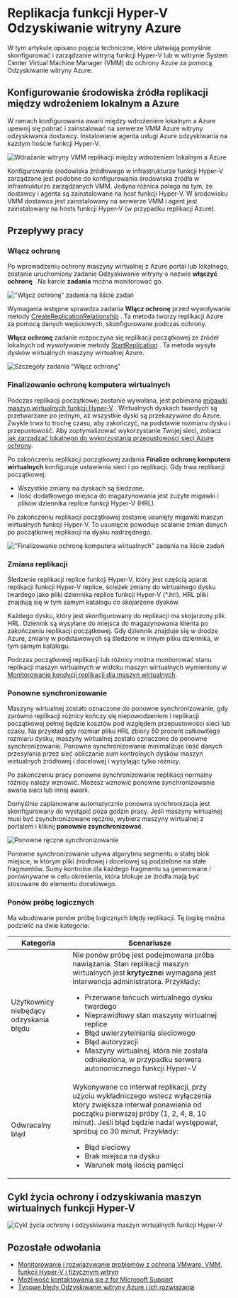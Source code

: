 <properties
    pageTitle="Replikacja funkcji Hyper-V Odzyskiwanie witryny Azure | Microsoft Azure"
    description="Aby zrozumieć pojęcia techniczne, które ułatwiają pomyślnie instalowanie, konfigurowanie i zarządzanie Odzyskiwanie witryny Azure za pomocą w tym artykule."
    services="site-recovery"
    documentationCenter=""
    authors="Rajani-Janaki-Ram"
    manager="mkjain"
    editor=""/>

<tags
    ms.service="site-recovery"
    ms.devlang="na"
    ms.topic="article"
    ms.tgt_pltfrm="na"
    ms.workload="storage-backup-recovery"
    ms.date="09/12/2016"
    ms.author="rajanaki"/>  


# <a name="hyper-v-replication-with-azure-site-recovery"></a>Replikacja funkcji Hyper-V Odzyskiwanie witryny Azure

W tym artykule opisano pojęcia techniczne, które ułatwiają pomyślnie skonfigurować i zarządzanie witryną funkcji Hyper-V lub w witrynie System Center Virtual Machine Manager (VMM) do ochrony Azure za pomocą Odzyskiwanie witryny Azure.

## <a name="setting-up-the-source-environment-for-replication-between-on-premises-and-azure"></a>Konfigurowanie środowiska źródła replikacji między wdrożeniem lokalnym a Azure

W ramach konfigurowania awarii między wdrożeniem lokalnym a Azure upewnij się pobrać i zainstalować na serwerze VMM Azure witryny odzyskiwania dostawcy. Instalowanie agenta usługi Azure odzyskiwania na każdym hoście funkcji Hyper-V.

![Wdrażanie witryny VMM replikacji między wdrożeniem lokalnym a Azure](media/site-recovery-understanding-site-to-azure-protection/image00.png)

Konfigurowania środowiska źródłowego w infrastrukturze funkcji Hyper-V zarządzane jest podobne do konfigurowania środowiska źródła w infrastrukturze zarządzanych VMM. Jedyna różnica polega na tym, że dostawcy i agenta są zainstalowane na host funkcji Hyper-V. W środowisku VMM dostawca jest zainstalowany na serwerze VMM i agent jest zainstalowany na hosts funkcji Hyper-V (w przypadku replikacji Azure).

## <a name="workflows"></a>Przepływy pracy

### <a name="enable-protection"></a>Włącz ochronę
Po wprowadzeniu ochrony maszyny wirtualnej z Azure portal lub lokalnego, zostanie uruchomiony zadanie Odzyskiwanie witryny o nazwie **włączyć ochronę** . Na karcie **zadania** można monitorować go.

!["Włącz ochronę" zadania na liście zadań](media/site-recovery-understanding-site-to-azure-protection/image001.PNG)

Wymagania wstępne sprawdza zadania **Włącz ochronę** przed wywoływanie metody [CreateReplicationRelationship](https://msdn.microsoft.com/library/hh850036.aspx) . Ta metoda tworzy replikacji Azure za pomocą danych wejściowych, skonfigurowane podczas ochrony.

**Włącz ochronę** zadanie rozpoczyna się replikacji początkowej ze źródeł lokalnych od wywoływanie metody [StartReplication](https://msdn.microsoft.com/library/hh850303.aspx) . Ta metoda wysyła dysków wirtualnych maszyny wirtualnej Azure.

![Szczegóły zadania "Włącz ochronę"](media/site-recovery-understanding-site-to-azure-protection/IMAGE002.PNG)

### <a name="finalize-protection-on-the-virtual-machine"></a>Finalizowanie ochronę komputera wirtualnych
Podczas replikacji początkowej zostanie wywołana, jest pobierana [migawki maszyn wirtualnych funkcji Hyper-V](https://technet.microsoft.com/library/dd560637.aspx) . Wirtualnych dyskach twardych są przetwarzane po jednym, aż wszystkie dyski są przekazywane do Azure. Zwykle trwa to trochę czasu, aby zakończyć, na podstawie rozmiaru dysku i przepustowość. Aby zoptymalizować wykorzystanie Twojej sieci, zobacz [jak zarządzać lokalnego do wykorzystania przepustowości sieci Azure ochrony](https://support.microsoft.com/kb/3056159).

Po zakończeniu replikacji początkowej zadania **Finalize ochronę komputera wirtualnych** konfiguruje ustawienia sieci i po replikacji. Gdy trwa replikacji początkowej:

- Wszystkie zmiany na dyskach są śledzone. 
- Ilość dodatkowego miejsca do magazynowania jest zużyte migawki i plików dziennika replice funkcji Hyper-V (HRL).

Po zakończeniu replikacji początkowej zostanie usunięty migawki maszyn wirtualnych funkcji Hyper-V. To usunięcie powoduje scalanie zmian danych po początkowej replikacji na dysku nadrzędnego.

!["Finalizowanie ochronę komputera wirtualnych" zadania na liście zadań](media/site-recovery-understanding-site-to-azure-protection/image03.png)

### <a name="delta-replication"></a>Zmiana replikacji
Śledzenie replikacji replice funkcji Hyper-V, który jest częścią aparat replikacji funkcji Hyper-V replice, ścieżek zmiany do wirtualnego dysku twardego jako pliki dziennika replice funkcji Hyper-V (*.hrl). HRL pliki znajdują się w tym samym katalogu co skojarzone dysków.

Każdego dysku, który jest skonfigurowany do replikacji ma skojarzony plik HRL. Dziennik są wysyłane do miejsca do magazynowania klienta po zakończeniu replikacji początkowej. Gdy dziennik znajduje się w drodze Azure, zmiany w podstawowych są śledzone w innym pliku dziennika, w tym samym katalogu.

Podczas początkowej replikacji lub różnicy można monitorować stanu replikacji maszyn wirtualnych w widoku maszyn wirtualnych wymieniony w [Monitorowanie kondycji replikacji dla maszyn wirtualnych](./site-recovery-monitoring-and-troubleshooting.md#monitor-replication-health-for-virtual-machine).  

### <a name="resynchronization"></a>Ponowne synchronizowanie
Maszyny wirtualnej zostało oznaczone do ponowne synchronizowanie, gdy zarówno replikacji różnicy kończy się niepowodzeniem i replikacji początkowej pełnej będzie kosztów pod względem przepustowości sieci lub czasu. Na przykład gdy rozmiar pliku HRL zbiory 50 procent całkowitego rozmiaru dysku, maszyny wirtualnej zostało oznaczone do ponowne synchronizowanie. Ponowne synchronizowanie minimalizuje ilość danych przesyłania przez sieć obliczanie sum kontrolnych dysków maszyn wirtualnych źródłowej i docelowej i wysyłając tylko różnicy.

Po zakończeniu pracy ponowne synchronizowanie replikacji normalny różnicy należy wznowić. Możesz wznowić ponowne synchronizowanie awaria sieci lub innej awarii.

Domyślnie zaplanowane automatycznie ponowna synchronizacja jest skonfigurowany do wystąpić poza godzin pracy. Jeśli maszyny wirtualnej musi być zsynchronizowane ręcznie, wybierz maszyny wirtualnej z portalem i kliknij **ponownie zsynchronizować**.

![Ponowne ręczne synchronizowanie](media/site-recovery-understanding-site-to-azure-protection/image04.png)

Ponowne synchronizowanie używa algorytmu segmentu o stałej blok miejsce, w którym pliki źródłowej i docelowej są podzielone na stałe fragmentów. Sumy kontrolne dla każdego fragmentu są generowane i porównywane w celu określenia, która blokuje ze źródła mają być stosowane do elementu docelowego.

### <a name="retry-logic"></a>Ponów próbę logicznych
Ma wbudowane ponów próbę logicznych błędy replikacji. Tę logikę można podzielić na dwie kategorie:

| Kategoria                  | Scenariusze                                    |
|---------------------------|----------------------------------------------|
| Użytkownicy niebędący odzyskania błędu     | Nie ponów próbę jest podejmowana próba nawiązania. Stan replikacji maszyn wirtualnych jest **krytyczne**i wymagana jest interwencja administratora. Przykłady: <ul><li>Przerwane łańcuch wirtualnego dysku twardego</li><li>Nieprawidłowy stan maszyny wirtualnej replice</li><li>Błąd uwierzytelniania sieciowego</li><li>Błąd autoryzacji</li><li>Maszyny wirtualnej, która nie została odnaleziona, w przypadku serwera autonomicznego funkcji Hyper-V</li></ul>|
| Odwracalny błąd         | Wykonywane co interwał replikacji, przy użyciu wykładniczego wstecz wyłączenia który zwiększa interwał ponawiania od początku pierwszej próby (1, 2, 4, 8, 10 minut). Jeśli błąd będzie nadal występował, spróbuj co 30 minut. Przykłady: <ul><li>Błąd sieciowy</li><li>Brak miejsca na dysku</li><li>Warunek małą ilością pamięci</li></ul>|

## <a name="hyper-v-virtual-machine-protection-and-recovery-life-cycle"></a>Cykl życia ochrony i odzyskiwania maszyn wirtualnych funkcji Hyper-V

![Cykl życia ochrony i odzyskiwania maszyn wirtualnych funkcji Hyper-V](media/site-recovery-understanding-site-to-azure-protection/image05.png)

## <a name="other-references"></a>Pozostałe odwołania

- [Monitorowanie i rozwiązywanie problemów z ochroną VMware, VMM, funkcji Hyper-V i fizycznym witryn](./site-recovery-monitoring-and-troubleshooting.md)
- [Możliwość kontaktowania się z for Microsoft Support](./site-recovery-monitoring-and-troubleshooting.md#reaching-out-for-microsoft-support)
- [Typowe błędy Odzyskiwanie witryny Azure i ich rozwiązania](./site-recovery-monitoring-and-troubleshooting.md#common-asr-errors-and-their-resolutions)
